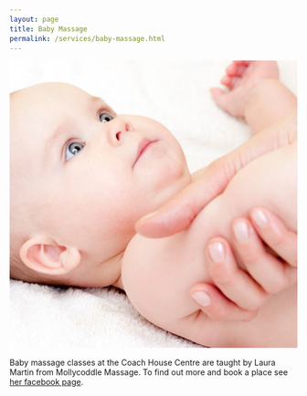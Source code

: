 ```yaml
---
layout: page
title: Baby Massage
permalink: /services/baby-massage.html
---
```



![](/uploads/versions/postnatal-and-beyond-babymassage---x----639-639x---.jpg)

Baby massage classes at the Coach House Centre are taught by Laura Martin from Mollycoddle Massage. To find out more and book a place see [her facebook page](https://www.facebook.com/Mollycoddleinfantmassage/?hc_ref=SEARCH&amp;fref=nf).
